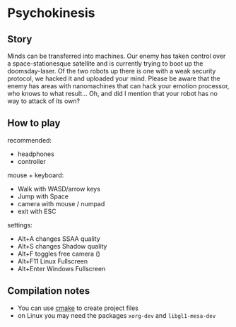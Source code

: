 # Psychokinesis

## Story

Minds can be transferred into machines.
Our enemy has taken control over a space-stationesque satellite
and is currently trying to boot up the doomsday-laser.
Of the two robots up there is one with a weak security protocol,
we hacked it and uploaded your mind.
Please be aware that the enemy has areas with nanomachines that can hack
your emotion processor, who knows to what result...
Oh, and did I mention that your robot has no way to attack of its own?

## How to play

recommended:
* headphones
* controller

mouse + keyboard:
* Walk with WASD/arrow keys
* Jump with Space
* camera with mouse / numpad
* exit with ESC

settings:
* Alt+A changes SSAA quality
* Alt+S changes Shadow quality
* Alt+F toggles free camera ()
* Alt+F11 Linux Fullscreen
* Alt+Enter Windows Fullscreen

## Compilation notes

* You can use [cmake](https://cmake.org/) to create project files
* on Linux you may need the packages `xorg-dev` and `libgl1-mesa-dev`
